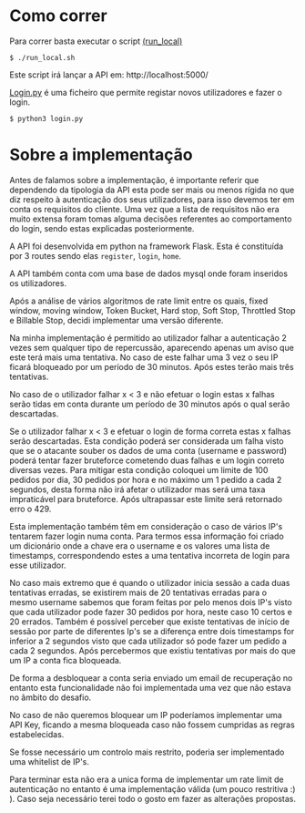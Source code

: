 # Como correr

Para correr basta executar o script [(run_local)](run_local.sh)
  
    $ ./run_local.sh
Este script irá lançar a API em: http://localhost:5000/

 [Login.py](login.py) é uma ficheiro que permite registar novos utilizadores e fazer o login.
  
    $ python3 login.py


# Sobre a implementação

Antes de falamos sobre a implementação, é importante referir que dependendo da tipologia da API esta pode ser mais ou menos rígida no que diz respeito à autenticação dos seus utilizadores, para isso devemos ter em conta os requisitos do cliente. Uma vez que a lista de requisitos não era muito extensa foram tomas alguma decisões referentes ao comportamento do login, sendo estas explicadas posteriormente.

A API foi desenvolvida em python na framework Flask. Esta é constituída por 3 routes sendo elas `register`, `login`, `home`.

A API também conta com uma base de dados mysql onde foram inseridos os utilizadores.

Após a análise de vários algoritmos de rate limit entre os quais, fixed window, moving window, Token Bucket, Hard stop, Soft Stop, Throttled Stop e Billable Stop, decidi implementar uma versão diferente.

Na minha implementação é permitido ao utilizador falhar a autenticação 2 vezes sem qualquer tipo de repercussão, aparecendo apenas um aviso que este terá mais uma tentativa. No caso de este falhar uma 3 vez o seu IP ficará bloqueado por um período de 30 minutos. Após estes terão mais três tentativas.


No caso de o utilizador falhar x < 3 e não efetuar o login estas x falhas serão tidas em conta durante um período de 30 minutos após o qual serão descartadas.


Se o utilizador falhar x < 3 e efetuar o login de forma correta estas x falhas serão descartadas. Esta condição poderá ser considerada um falha visto que se o atacante souber os dados de uma conta (username e password) poderá tentar fazer bruteforce cometendo duas falhas e um login correto diversas vezes.
Para mitigar esta condição coloquei um limite de 100 pedidos por dia, 30 pedidos por hora e no máximo um 1 pedido a cada 2 segundos, desta forma não irá afetar o utilizador mas será uma taxa impraticável para bruteforce. Após ultrapassar este limite será retornado erro o 429.


Esta implementação também têm em consideração o caso de vários IP's tentarem fazer login numa conta. Para termos essa informação foi criado um dicionário onde a chave era o username e os valores uma lista de timestamps, correspondendo estes a uma tentativa incorreta de login para esse utilizador.


No caso mais extremo que é quando o utilizador inicia sessão a cada duas tentativas erradas, se existirem mais de 20 tentativas erradas para o mesmo username sabemos que foram feitas por pelo menos dois IP's visto que cada utilizador pode fazer 30 pedidos por hora, neste caso 10 certos e 20 errados. Também é possível perceber que existe tentativas de início de sessão por parte de diferentes Ip's se a diferença entre dois timestamps for inferior a 2 segundos visto que cada utilizador só pode fazer um pedido a cada 2 segundos.
Após percebermos que existiu tentativas por mais do que um IP a conta fica bloqueada.


De forma a desbloquear a conta seria enviado um email de recuperação no entanto esta funcionalidade não foi implementada uma vez que não estava no âmbito do desafio.

No caso de não queremos bloquear um IP poderíamos implementar uma API Key, ficando a mesma bloqueada caso não fossem cumpridas as regras estabelecidas.


Se fosse necessário um controlo mais restrito, poderia ser implementado uma whitelist de IP's.

Para terminar esta não era a unica forma de implementar um rate limit de autenticação no entanto é uma implementação válida (um pouco restritiva :) ).
Caso seja necessário terei todo o gosto em fazer as alterações propostas.
